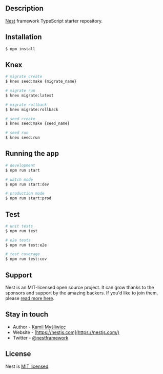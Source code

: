 ## Description

[Nest](https://github.com/nestjs/nest) framework TypeScript starter repository.

## Installation

```bash
$ npm install
```

## Knex

```bash
# migrate create
$ knex seed:make {migrate_name}

# migrate run
$ knex migrate:latest

# migrate rollback
$ knex migrate:rollback

# seed create
$ knex seed:make {seed_name}

# seed run
$ knex seed:run
```

## Running the app

```bash
# development
$ npm run start

# watch mode
$ npm run start:dev

# production mode
$ npm run start:prod
```

## Test

```bash
# unit tests
$ npm run test

# e2e tests
$ npm run test:e2e

# test coverage
$ npm run test:cov
```

## Support

Nest is an MIT-licensed open source project. It can grow thanks to the sponsors and support by the amazing backers. If you'd like to join them, please [read more here](https://docs.nestjs.com/support).

## Stay in touch

- Author - [Kamil Myśliwiec](https://twitter.com/kammysliwiec)
- Website - [https://nestjs.com](https://nestjs.com/)
- Twitter - [@nestframework](https://twitter.com/nestframework)

## License

  Nest is [MIT licensed](https://github.com/nestjs/nest/blob/master/LICENSE).
